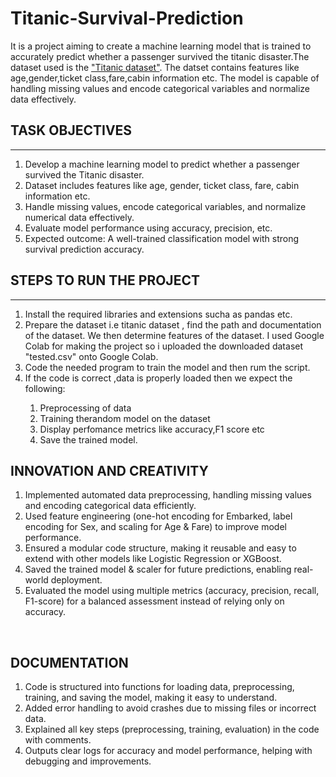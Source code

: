 # Titanic-Survival-Prediction
It is a project aiming to create a machine learning model that is trained to accurately predict whether a passenger survived the titanic disaster.The dataset used is the <a href = "https://www.kaggle.com/datasets/brendan45774/test-file">"Titanic dataset"</a>. 
The datset contains features like age,gender,ticket class,fare,cabin information etc. 
The model is capable of handling missing values and encode categorical variables and normalize data effectively.</br>
<h2>TASK OBJECTIVES</h2><hr>
<ol>
  <li>Develop a machine learning model to predict whether a passenger survived the Titanic disaster.</li>
  <li>Dataset includes features like age, gender, ticket class, fare, cabin information etc.</li>
  <li>Handle missing values, encode categorical variables, and normalize numerical data effectively.</li>
  <li>Evaluate model performance using accuracy, precision, etc.</li>
  <li>Expected outcome: A well-trained classification model with strong survival prediction accuracy.</li>
</ol>
<h2>STEPS TO RUN THE PROJECT</h2><hr>
<ol><li>Install the required libraries and extensions sucha as pandas etc.</li>
<li>Prepare the dataset i.e titanic dataset , find the path and documentation of the dataset. We then determine features of the dataset. I used Google Colab for making the project so i uploaded the downloaded dataset "tested.csv" onto Google Colab.</li>
<li>Code the needed program to train the model and then rum the script.</li>
<li>If the code is correct ,data is properly loaded then we expect the following:</li>
<ol>
  <li>Preprocessing of data</li>
  <li>Training therandom model on the dataset</li>
  <li>Display perfomance metrics like accuracy,F1 score etc</li>
  <li>Save the trained model.</li>
</ol>
</ol>
<h2>INNOVATION AND CREATIVITY</h2>
<ol>
  <li>Implemented automated data preprocessing, handling missing values and encoding categorical data efficiently.</li>
  <li>Used feature engineering (one-hot encoding for Embarked, label encoding for Sex, and scaling for Age & Fare) to improve model performance.</li>
  <li>Ensured a modular code structure, making it reusable and easy to extend with other models like Logistic Regression or XGBoost.
</li>
  <li>Saved the trained model & scaler for future predictions, enabling real-world deployment.</li>
  <li>Evaluated the model using multiple metrics (accuracy, precision, recall, F1-score) for a balanced assessment instead of relying only on accuracy.</li>
</ol>
</br>
<h2>DOCUMENTATION</h2>
<ol>
  <li>Code is structured into functions for loading data, preprocessing, training, and saving the model, making it easy to understand.</li>
  <li>Added error handling to avoid crashes due to missing files or incorrect data.
</li>
  <li>Explained all key steps (preprocessing, training, evaluation) in the code with comments.</li>
  <li>Outputs clear logs for accuracy and model performance, helping with debugging and improvements.</li>
</ol>


